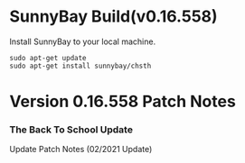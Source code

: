 # SunnyBay Build(v0.16.558)

Install SunnyBay to your local machine.
 ```
sudo apt-get update
sudo apt-get install sunnybay/chsth
 ```

# Version 0.16.558 Patch Notes
### The Back To School Update

Update Patch Notes (02/2021 Update)
> 
>
>
>
>
>
>
>
>
>
>
>
>
>
>
>
>
